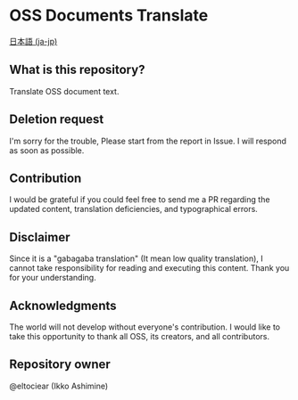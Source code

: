 # OSS Documents Translate
[日本語 (ja-jp)](./contents/ja-jp/README.md)

## What is this repository?
Translate OSS document text.

## Deletion request
I'm sorry for the trouble, Please start from the report in Issue. I will respond as soon as possible.

## Contribution
I would be grateful if you could feel free to send me a PR regarding the updated content, translation deficiencies, and typographical errors.

## Disclaimer
Since it is a "gabagaba translation" (It mean low quality translation), I cannot take responsibility for reading and executing this content. Thank you for your understanding.

## Acknowledgments
The world will not develop without everyone's contribution. I would like to take this opportunity to thank all OSS, its creators, and all contributors.

## Repository owner
@eltociear (Ikko Ashimine)
